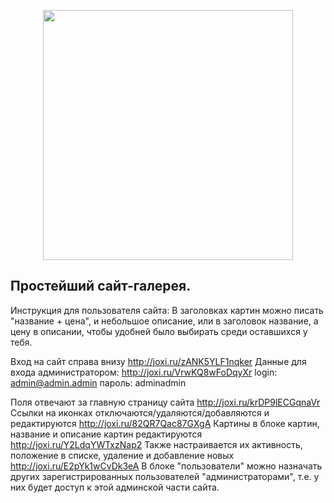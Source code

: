 <p align="center"><a href="https://laravel.com" target="_blank"><img src="https://raw.githubusercontent.com/laravel/art/master/logo-lockup/5%20SVG/2%20CMYK/1%20Full%20Color/laravel-logolockup-cmyk-red.svg" width="400"></a></p>

## Простейший сайт-галерея.

Инструкция для пользователя сайта:
В заголовках картин можно писать "название + цена", и небольшое описание, или в заголовок название, а цену в описании, чтобы удобней было выбирать среди оставшихся у тебя.

Вход на сайт справа внизу http://joxi.ru/zANK5YLF1nqker
Данные для входа администратором: http://joxi.ru/VrwKQ8wFoDqyXr
login: admin@admin.admin
пароль: adminadmin

Поля отвечают за главную страницу сайта http://joxi.ru/krDP9lECGqnaVr
Ссылки на иконках отключаются/удаляются/добавляются и редактируются http://joxi.ru/82QR7Qac87GXgA
Картины в блоке картин, название и описание картин редактируются http://joxi.ru/Y2LdqYWTxzNap2
Также настраивается их активность, положение в списке, удаление и добавление новых http://joxi.ru/E2pYk1wCvDk3eA
В блоке "пользователи" можно назначать других зарегистрированных пользователей "администраторами", т.е. у них будет доступ к этой админской части сайта.
